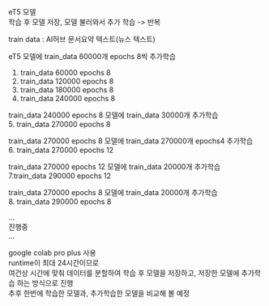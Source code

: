 eT5 모델  
학습 후 모델 저장, 모델 불러와서 추가 학습 -> 반복  

train data : AI허브 문서요약 텍스트(뉴스 텍스트)
  
eT5 모델에 train_data 60000개 epochs 8씩 추가학습  
1. train_data 60000 epochs 8
2. train_data 120000 epochs 8
3. train_data 180000 epochs 8
4. train_data 240000 epochs 8
  
train_data 240000 epochs 8 모델에 train_data 30000개 추가학습  
5. train_data 270000 epochs 8  
  
train_data 270000 epochs 8 모델에 train_data 270000개 epochs4 추가학습  
6. train_data 270000 epochs 12  
  
train_data 270000 epochs 12 모델에 train_data 20000개 추가학습  
7.train_data 290000 epochs 12  
  
train_data 270000 epochs 8 모델에 train_data 20000개 추가학습  
8. train_data 290000 epochs 8  
  
...  
진행중  
...  
  
google colab pro plus 사용  
runtime이 최대 24시간이므로  
여건상 시간에 맞춰 데이터를 분할하여 학습 후 모델을 저장하고, 저장한 모델에 추가학습 하는 방식으로 진행  
추후 한번에 학습한 모델과, 추가학습한 모델을 비교해 볼 예정  
